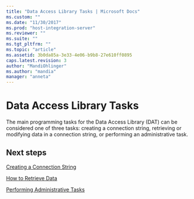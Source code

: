 ```yaml
---
title: "Data Access Library Tasks | Microsoft Docs"
ms.custom: ""
ms.date: "11/30/2017"
ms.prod: "host-integration-server"
ms.reviewer: ""
ms.suite: ""
ms.tgt_pltfrm: ""
ms.topic: "article"
ms.assetid: 3b0da85a-3e33-4e06-b9b8-27e610ff0895
caps.latest.revision: 3
author: "MandiOhlinger"
ms.author: "mandia"
manager: "anneta"
---
```

# Data Access Library Tasks
The main programming tasks for the Data Access Library (DAT) can be considered one of three tasks: creating a connection string, retrieving or modifying data in a connection string, or performing an administrative task.  
  
## Next steps
 [Creating a Connection String](../core/creating-a-connection-string1.md)  
  
 [How to Retrieve Data](../core/how-to-retrieve-data2.md)  
  
 [Performing Administrative Tasks](../core/performing-administrative-tasks1.md)  
  
